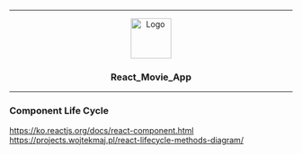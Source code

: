 * * *

<p align="center">
  <a href="https://github.com/reyeon1209/React_Movie_App/">
    <img src="https://user-images.githubusercontent.com/46713032/85989157-1b252280-ba2b-11ea-9313-5976c8e8253b.png" alt="Logo" width="72" height="72">
  </a>
</p>

<h3 align="center">React_Movie_App</h3>  

* * *

### Component Life Cycle
https://ko.reactjs.org/docs/react-component.html
https://projects.wojtekmaj.pl/react-lifecycle-methods-diagram/
